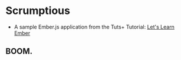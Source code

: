 # Scrumptious
- A sample Ember.js application from the Tuts+ Tutorial: [Let's Learn
  Ember](https://tutsplus.com/course/lets-learn-ember/)

## BOOM.
